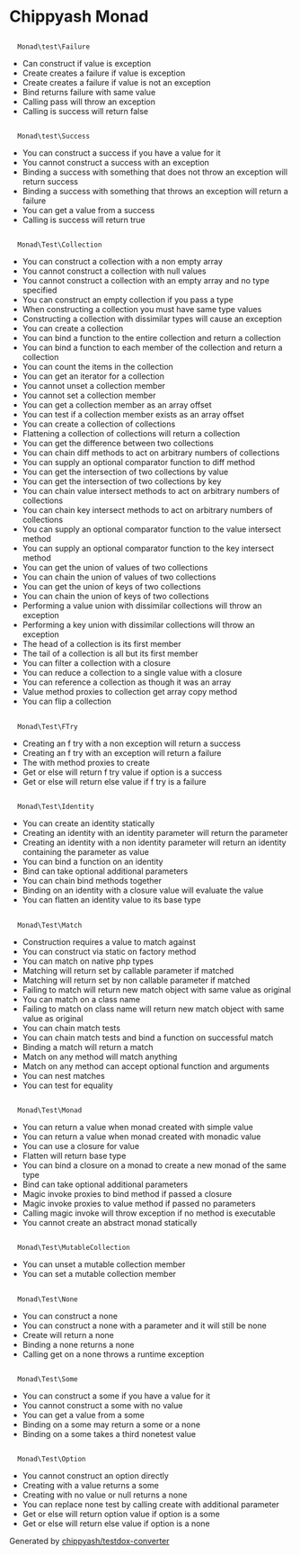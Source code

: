# Chippyash Monad

## 
      Monad\test\Failure
    

*  Can construct if value is exception
*  Create creates a failure if value is exception
*  Create creates a failure if value is not an exception
*  Bind returns failure with same value
*  Calling pass will throw an exception
*  Calling is success will return false

## 
      Monad\test\Success
    

*  You can construct a success if you have a value for it
*  You cannot construct a success with an exception
*  Binding a success with something that does not throw an exception will return success
*  Binding a success with something that throws an exception will return a failure
*  You can get a value from a success
*  Calling is success will return true

## 
      Monad\Test\Collection
    

*  You can construct a collection with a non empty array
*  You cannot construct a collection with null values
*  You cannot construct a collection with an empty array and no type specified
*  You can construct an empty collection if you pass a type
*  When constructing a collection you must have same type values
*  Constructing a collection with dissimilar types will cause an exception
*  You can create a collection
*  You can bind a function to the entire collection and return a collection
*  You can bind a function to each member of the collection and return a collection
*  You can count the items in the collection
*  You can get an iterator for a collection
*  You cannot unset a collection member
*  You cannot set a collection member
*  You can get a collection member as an array offset
*  You can test if a collection member exists as an array offset
*  You can create a collection of collections
*  Flattening a collection of collections will return a collection
*  You can get the difference between two collections
*  You can chain diff methods to act on arbitrary numbers of collections
*  You can supply an optional comparator function to diff method
*  You can get the intersection of two collections by value
*  You can get the intersection of two collections by key
*  You can chain value intersect methods to act on arbitrary numbers of collections
*  You can chain key intersect methods to act on arbitrary numbers of collections
*  You can supply an optional comparator function to the value intersect method
*  You can supply an optional comparator function to the key intersect method
*  You can get the union of values of two collections
*  You can chain the union of values of two collections
*  You can get the union of keys of two collections
*  You can chain the union of keys of two collections
*  Performing a value union with dissimilar collections will throw an exception
*  Performing a key union with dissimilar collections will throw an exception
*  The head of a collection is its first member
*  The tail of a collection is all but its first member
*  You can filter a collection with a closure
*  You can reduce a collection to a single value with a closure
*  You can reference a collection as though it was an array
*  Value method proxies to collection get array copy method
*  You can flip a collection

## 
      Monad\Test\FTry
    

*  Creating an f try with a non exception will return a success
*  Creating an f try with an exception will return a failure
*  The with method proxies to create
*  Get or else will return f try value if option is a success
*  Get or else will return else value if f try is a failure

## 
      Monad\Test\Identity
    

*  You can create an identity statically
*  Creating an identity with an identity parameter will return the parameter
*  Creating an identity with a non identity parameter will return an identity containing the parameter as value
*  You can bind a function on an identity
*  Bind can take optional additional parameters
*  You can chain bind methods together
*  Binding on an identity with a closure value will evaluate the value
*  You can flatten an identity value to its base type

## 
      Monad\Test\Match
    

*  Construction requires a value to match against
*  You can construct via static on factory method
*  You can match on native php types
*  Matching will return set by callable parameter if matched
*  Matching will return set by non callable parameter if matched
*  Failing to match will return new match object with same value as original
*  You can match on a class name
*  Failing to match on class name will return new match object with same value as original
*  You can chain match tests
*  You can chain match tests and bind a function on successful match
*  Binding a match will return a match
*  Match on any method will match anything
*  Match on any method can accept optional function and arguments
*  You can nest matches
*  You can test for equality

## 
      Monad\Test\Monad
    

*  You can return a value when monad created with simple value
*  You can return a value when monad created with monadic value
*  You can use a closure for value
*  Flatten will return base type
*  You can bind a closure on a monad to create a new monad of the same type
*  Bind can take optional additional parameters
*  Magic invoke proxies to bind method if passed a closure
*  Magic invoke proxies to value method if passed no parameters
*  Calling magic invoke will throw exception if no method is executable
*  You cannot create an abstract monad statically

## 
      Monad\Test\MutableCollection
    

*  You can unset a mutable collection member
*  You can set a mutable collection member

## 
      Monad\Test\None
    

*  You can construct a none
*  You can construct a none with a parameter and it will still be none
*  Create will return a none
*  Binding a none returns a none
*  Calling get on a none throws a runtime exception

## 
      Monad\Test\Some
    

*  You can construct a some if you have a value for it
*  You cannot construct a some with no value
*  You can get a value from a some
*  Binding on a some may return a some or a none
*  Binding on a some takes a third nonetest value

## 
      Monad\Test\Option
    

*  You cannot construct an option directly
*  Creating with a value returns a some
*  Creating with no value or null returns a none
*  You can replace none test by calling create with additional parameter
*  Get or else will return option value if option is a some
*  Get or else will return else value if option is a none


Generated by [chippyash/testdox-converter](https://github.com/chippyash/Testdox-Converter)